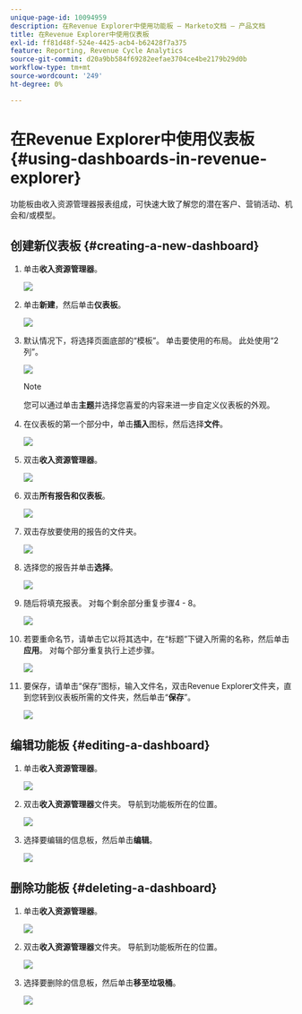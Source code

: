 ```yaml
---
unique-page-id: 10094959
description: 在Revenue Explorer中使用功能板 — Marketo文档 — 产品文档
title: 在Revenue Explorer中使用仪表板
exl-id: ff81d48f-524e-4425-acb4-b62428f7a375
feature: Reporting, Revenue Cycle Analytics
source-git-commit: d20a9bb584f69282eefae3704ce4be2179b29d0b
workflow-type: tm+mt
source-wordcount: '249'
ht-degree: 0%

---
```


# 在Revenue Explorer中使用仪表板 {#using-dashboards-in-revenue-explorer}

功能板由收入资源管理器报表组成，可快速大致了解您的潜在客户、营销活动、机会和/或模型。

## 创建新仪表板 {#creating-a-new-dashboard}

1. 单击&#x200B;**收入资源管理器**。

   ![](assets/one.png)

1. 单击&#x200B;**新建**，然后单击&#x200B;**仪表板**。

   ![](assets/two.png)

1. 默认情况下，将选择页面底部的“模板”。 单击要使用的布局。 此处使用“2列”。

   ![](assets/three.png)

   >[!NOTE]
   >
   >您可以通过单击&#x200B;**主题**&#x200B;并选择您喜爱的内容来进一步自定义仪表板的外观。

1. 在仪表板的第一个部分中，单击&#x200B;**插入**&#x200B;图标，然后选择&#x200B;**文件**。

   ![](assets/four.png)

1. 双击&#x200B;**收入资源管理器**。

   ![](assets/five.png)

1. 双击&#x200B;**所有报告和仪表板**。

   ![](assets/six.png)

1. 双击存放要使用的报告的文件夹。

   ![](assets/seven.png)

1. 选择您的报告并单击&#x200B;**选择**。

   ![](assets/eight.png)

1. 随后将填充报表。 对每个剩余部分重复步骤4 - 8。

   ![](assets/nine.png)

1. 若要重命名节，请单击它以将其选中，在“标题”下键入所需的名称，然后单击&#x200B;**应用**。 对每个部分重复执行上述步骤。

   ![](assets/ten.png)

1. 要保存，请单击“保存”图标，输入文件名，双击Revenue Explorer文件夹，直到您转到仪表板所需的文件夹，然后单击“**保存**”。

   ![](assets/eleven.png)

## 编辑功能板 {#editing-a-dashboard}

1. 单击&#x200B;**收入资源管理器**。

   ![](assets/one.png)

1. 双击&#x200B;**收入资源管理器**&#x200B;文件夹。 导航到功能板所在的位置。

   ![](assets/thirteen.png)

1. 选择要编辑的信息板，然后单击&#x200B;**编辑**。

   ![](assets/fourteen.png)

## 删除功能板 {#deleting-a-dashboard}

1. 单击&#x200B;**收入资源管理器**。

   ![](assets/one.png)

1. 双击&#x200B;**收入资源管理器**&#x200B;文件夹。 导航到功能板所在的位置。

   ![](assets/thirteen.png)

1. 选择要删除的信息板，然后单击&#x200B;**移至垃圾桶**。

   ![](assets/fifteen.png)
